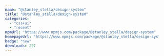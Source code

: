 ```yaml
---
name: "@stanley_stella/design-system"
title: "@stanley_stella/design-system"
categories:
  - "css+ui"
  - "recent"
npmUrl: "https://www.npmjs.com/package/@stanley_stella/design-system"
homepageUrl: "https://www.npmjs.com/package/@stanley_stella/design-system"
badge: "new"
downloads: 257
---
```


